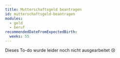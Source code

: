 ```yaml
---
title: Mutterschaftsgeld beantragen
id: mutterschaftsgeld-beantragen
modules:
  - geld
  - beruf
recommendedDateFromExpectedBirth:
  weeks: 55
---
```


Dieses To-do wurde leider noch nicht ausgearbeitet 😢

<bmfsfj-todo-extension-panel title="Wer?" icon="user" open>
<bmfsfj-todo-assignees></bmfsfj-todo-assignees>
</bmfsfj-todo-extension-panel>
